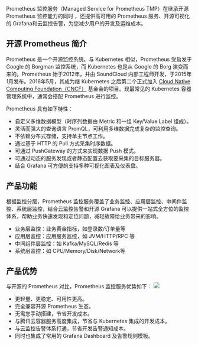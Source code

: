 Prometheus 监控服务（Managed Service for Prometheus TMP）在继承开源 Prometheus 监控能力的同时 ，还提供高可用的 Prometheus 服务、开源可视化的 Grafana和云监控告警，为您减少用户的开发及运维成本。

## 开源 Prometheus 简介

Prometheus 是一个开源监控系统。与 Kubernetes 相似，Prometheus 受启发于 Google 的 Borgman 监控系统，而 Kubernetes 也是从 Google 的 Borg 演变而来的。Prometheus 始于2012年，并由 SoundCloud 内部工程师开发，于2015年1月发布。2016年5月，其成为继 Kubernetes 之后第二个正式加入 [Cloud Native Computing Foundation（CNCF）](https://www.cncf.io/) 基金会的项目。现最常见的 Kubernetes 容器管理系统中，通常会搭配 Prometheus 进行监控。


Prometheus 具有如下特性：
- 自定义多维数据模型（时序列数据由 Metric 和一组 Key/Value Label 组成）。
- 灵活而强大的查询语言 PromQL，可利用多维数据完成复杂的监控查询。
- 不依赖分布式存储，支持单主节点工作。
- 通过基于 HTTP 的 Pull 方式采集时序数据。
- 可通过 PushGateway 的方式来实现数据 Push 模式。
- 可通过动态的服务发现或者静态配置去获取要采集的目标服务器。
- 结合 Grafana 可方便的支持多种可视化图表及仪表盘。

## 产品功能

根据监控分层，Prometheus 监控服务覆盖了业务监控、应用层监控、中间件监控、系统层监控，结合云监控告警和开源 Grafana 可以提供一站式全方位的监控体系，帮助业务快速发现和定位问题，减轻故障给业务带来的影响。

- 业务层监控：业务黄金指标，如登录数/订单量等
- 应用层监控：应用服务监控，如 JVM/HTTP/RPC 等
- 中间组件层监控：如 Kafka/MySQL/Redis 等
- 系统层监控：如 CPU/Memory/Disk/Network等

## 产品优势
与开源的 Prometheus 对比，Prometheus 监控服务优势如下：
![](https://main.qcloudimg.com/raw/82e4df332b62dd06186f416ac64984f0.jpg)

- 更轻量、更稳定、可用性更高。
- 完全兼容开源 Prometheus 生态。
- 无需您手动搭建，节省开发成本。
- 与腾讯云容器服务高度集成，节省与 Kubernetes 集成的开发成本。
- 与云监控告警体系打通，节省开发告警通知成本。
- 同时也集成了常用的 Grafana Dashboard 及告警规则模板。




